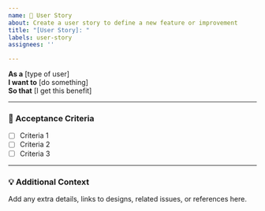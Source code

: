 ```yaml
---
name: 📖 User Story
about: Create a user story to define a new feature or improvement
title: "[User Story]: "
labels: user-story
assignees: ''

---
```


**As a** [type of user]  
**I want to** [do something]  
**So that** [I get this benefit]

---

### 📝 Acceptance Criteria
- [ ] Criteria 1
- [ ] Criteria 2
- [ ] Criteria 3

---

### 💡 Additional Context
Add any extra details, links to designs, related issues, or references here.
